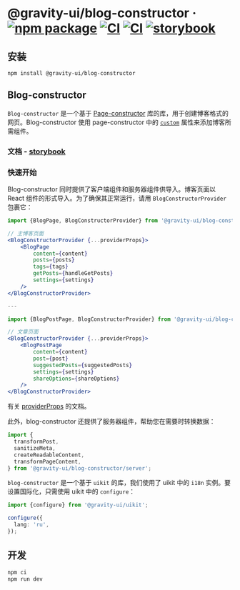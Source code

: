 # @gravity-ui/blog-constructor &middot; [![npm package](https://img.shields.io/npm/v/@gravity-ui/blog-constructor)](https://www.npmjs.com/package/@gravity-ui/blog-constructor) [![CI](https://img.shields.io/github/actions/workflow/status/gravity-ui/blog-constructor/ci.yml?branch=main&label=CI)](https://github.com/gravity-ui/blog-constructor/actions/workflows/ci.yml?query=branch:main) [![CI](https://img.shields.io/github/actions/workflow/status/gravity-ui/blog-constructor/release.yml?branch=main&label=Release)](https://github.com/gravity-ui/blog-constructor/actions/workflows/release.yml?query=branch:main) [![storybook](https://img.shields.io/badge/Storybook-deployed-ff4685)](https://preview.gravity-ui.com/blog-constructor/)

## 安装

```shell
npm install @gravity-ui/blog-constructor
```

## Blog-constructor

`Blog-constructor` 是一个基于 [Page-constructor](https://github.com/gravity-ui/page-constructor) 库的库，用于创建博客格式的网页。Blog-constructor 使用 page-constructor 中的 [`custom`](https://github.com/gravity-ui/page-constructor#custom-blocks) 属性来添加博客所需组件。

### 文档 - [storybook](https://preview.gravity-ui.com/blog-constructor/)

### 快速开始

Blog-constructor 同时提供了客户端组件和服务器组件供导入。博客页面以 React 组件的形式导入。为了确保其正常运行，请用 `BlogConstructorProvider` 包裹它：

```jsx
import {BlogPage, BlogConstructorProvider} from '@gravity-ui/blog-constructor';

// 主博客页面
<BlogConstructorProvider {...providerProps}>
    <BlogPage
        content={content}
        posts={posts}
        tags={tags}
        getPosts={handleGetPosts}
        settings={settings}
    />
</BlogConstructorProvider>

---

import {BlogPostPage, BlogConstructorProvider} from '@gravity-ui/blog-constructor';

// 文章页面
<BlogConstructorProvider {...providerProps}>
    <BlogPostPage
        content={content}
        post={post}
        suggestedPosts={suggestedPosts}
        settings={settings}
        shareOptions={shareOptions}
    />
</BlogConstructorProvider>

```

有关 [providerProps](./src/constructor/README.md) 的文档。

此外，blog-constructor 还提供了服务器组件，帮助您在需要时转换数据：

```jsx
import {
  transformPost,
  sanitizeMeta,
  createReadableContent,
  transformPageContent,
} from '@gravity-ui/blog-constructor/server';
```

`blog-constructor` 是一个基于 `uikit` 的库，我们使用了 uikit 中的 `i18n` 实例。要设置国际化，只需使用 uikit 中的 `configure`：

```typescript
import {configure} from '@gravity-ui/uikit';

configure({
  lang: 'ru',
});
```

## 开发

```bash
npm ci
npm run dev
```